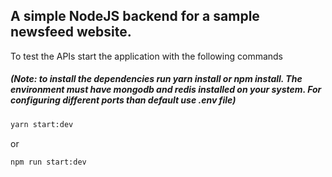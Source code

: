 ## A simple NodeJS backend for a sample newsfeed website.

To test the APIs start the application with the following commands

##### (*Note: to install the dependencies run yarn install or npm install. The environment must have mongodb and redis installed on your system. For configuring different ports than default use .env file*)
```bash
yarn start:dev
```
or 
```bash
npm run start:dev
```